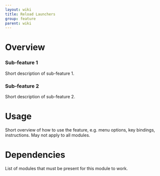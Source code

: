 ```yaml
---
layout: wiki
title: Reload Launchers
group: feature
parent: wiki
---
```


# Overview

### Sub-feature 1
Short description of sub-feature 1.

### Sub-feature 2
Short description of sub-feature 2.


# Usage

Short overview of how to use the feature, e.g. menu options, key bindings, instructions. May not apply to all modules.


# Dependencies

List of modules that must be present for this module to work.
